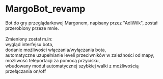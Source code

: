 # MargoBot_revamp

Bot do gry przeglądarkowej Margonem, napisany przez "AdiWilk", został przerobiony przeze mnie.<br/><br/>
Zmieniony został m.in:<br/>
wygląd interfejsu bota, <br/>
dodanie możliwości włączania/wyłączania bota,<br/>
automatyczne uzupełnianie leveli przeciwników w zależności od mapy,<br/>
możliwość teleportacji za pomocą przycisku,<br/>
wbudowany moduł automatycznej szybkiej walki z możliwością przełączania on/off<br/>
